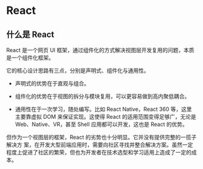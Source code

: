 # React

## 什么是 React

React 是一个网页 UI 框架，通过组件化的方式解决视图层开发复用的问题，本质是一个组件化框架。

它的核心设计思路有三点，分别是声明式、组件化与通用性。

- 声明式的优势在于直观与组合。

- 组件化的优势在于视图的拆分与模块复用，可以更容易做到高内聚低耦合。

- 通用性在于一次学习，随处编写。比如 React Native，React 360 等，这里主要靠虚拟 DOM 来保证实现。这使得 React 的适用范围变得足够广，无论是 Web、Native、VR，甚至 Shell 应用都可以开发，这也是 React 的优势。

但作为一个视图层的框架，React 的劣势也十分明显。它并没有提供完整的一揽子解决方 案，在开发大型前端应用时，需要向社区寻找并整合解决方案。虽然一定程度上促进了社区的繁荣，但也为开发者在技术选型和学习适用上造成了一定的成本。
